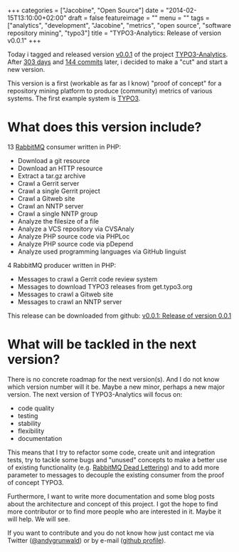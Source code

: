+++
categories = ["Jacobine", "Open Source"]
date = "2014-02-15T13:10:00+02:00"
draft = false
featureimage = ""
menu = ""
tags = ["analytics", "development", "Jacobine", "metrics", "open source", "software repository mining", "typo3"]
title = "TYPO3-Analytics: Release of version v0.0.1"
+++

Today i tagged and released version [v0.0.1](https://github.com/andygrunwald/Jacobine/releases/tag/v0.0.1) of the project [TYPO3-Analytics](https://github.com/andygrunwald/Jacobine).
After [303 days](https://www.timeanddate.com/date/durationresult.html?d1=19&m1=4&y1=2013&d2=15&m2=2&y2=2014&ti=on) and [144 commits](https://github.com/andygrunwald/Jacobine/commits/v0.0.1) later, i decided to make a "cut" and start a new version.

This version is a first (workable as far as I know) "proof of concept" for a repository mining platform to produce (community) metrics of various systems.
The first example system is [TYPO3](https://typo3.org/).

<!--more-->

# What does this version include?

13 [RabbitMQ](https://www.rabbitmq.com/  ) consumer written in PHP:

* Download a git resource
* Download an HTTP resource
* Extract a tar.gz archive
* Crawl a Gerrit server
* Crawl a single Gerrit project
* Crawl a Gitweb site
* Crawl an NNTP server
* Crawl a single NNTP group
* Analyze the filesize of a file
* Analyze a VCS repository via CVSAnaly
* Analyze PHP source code via PHPLoc
* Analyze PHP source code via pDepend
* Analyze used programming languages via GitHub linguist

4 RabbitMQ producer written in PHP:

* Messages to crawl a Gerrit code review system
* Messages to download TYPO3 releases from get.typo3.org
* Messages to crawl a Gitweb site
* Messages to crawl an NNTP server

This release can be downloaded from github: [v0.0.1: Release of version 0.0.1](https://github.com/andygrunwald/Jacobine/releases/tag/v0.0.1)

# What will be tackled in the next version?

There is no concrete roadmap for the next version(s).
And I do not know which version number will it be.
Maybe a new minor, perhaps a new major version.
The next version of TYPO3-Analytics will focus on:

* code quality
* testing
* stability
* flexibility
* documentation

This means that I try to refactor some code, create unit and integration tests, try to tackle some bugs and "unused" concepts to make a better use of existing functionality (e.g. [RabbitMQ Dead Lettering](https://www.rabbitmq.com/dlx.html)) and to add more parameter to messages to decouple the existing consumer from the proof of concept TYPO3.

Furthermore, I want to write more documentation and some blog posts about the architecture and concept of this project. I got the hope to find more contributor or to find more people who are interested in it. Maybe it will help. We will see.

If you want to contribute and you do not know how just contact me via Twitter ([@andygrunwald](https://twitter.com/andygrunwald)) or by e-mail ([github profile](https://github.com/andygrunwald)).